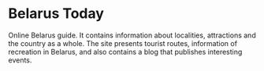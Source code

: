 # Belarus Today
Online Belarus guide. It contains information about localities, attractions and the country as a whole. The site presents tourist routes, information of recreation in Belarus, and also contains a blog that publishes interesting events.
